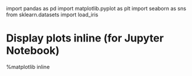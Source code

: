 import pandas as pd
import matplotlib.pyplot as plt
import seaborn as sns
from sklearn.datasets import load_iris

# Display plots inline (for Jupyter Notebook)
%matplotlib inline
